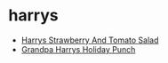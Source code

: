 # harrys

 * [Harrys Strawberry And Tomato Salad](../index/h/harrys-strawberry-and-tomato-salad-235809.json)
 * [Grandpa Harrys Holiday Punch](../index/g/grandpa-harrys-holiday-punch.json)
